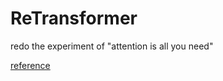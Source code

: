 # ReTransformer

redo the experiment of "attention is all you need"

[reference](https://zhuanlan.zhihu.com/p/438123116)
